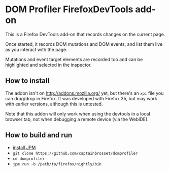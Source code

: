 # DOM Profiler FirefoxDevTools add-on

This is a Firefox DevTools add-on that records changes on the current page.

Once started, it records DOM mutations and DOM events, and list them live as you interact with the page.

Mutations and event target elements are recorded too and can be highlighted and selected in the inspector.

## How to install

The addon isn't on http://addons.mozilla.org/ yet, but there's an `xpi` file you can drag/drop in Firefox.
It was developed with Firefox 35, but may work with earlier versions, although this is untested.

Note that this addon will only work when using the devtools in a local browser tab, not when debugging a remote device (via the WebIDE).

## How to build and run

* [install JPM](https://www.npmjs.org/package/jpm)
* `git clone https://github.com/captainbrosset/domprofiler`
* `cd domprofiler`
* `jpm run -b /path/to/firefox/nightly/bin`
